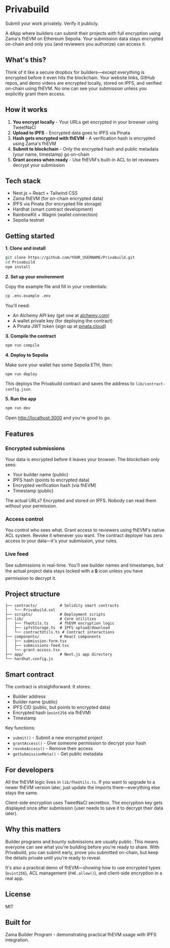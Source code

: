 # Privabuild

Submit your work privately. Verify it publicly.

A dApp where builders can submit their projects with full encryption using Zama's fhEVM on Ethereum Sepolia. Your submission data stays encrypted on-chain and only you (and reviewers you authorize) can access it.

## What's this?

Think of it like a secure dropbox for builders—except everything is encrypted before it even hits the blockchain. Your website links, GitHub repos, and demo videos are encrypted locally, stored on IPFS, and verified on-chain using fhEVM. No one can see your submission unless you explicitly grant them access.

## How it works

1. **You encrypt locally** - Your URLs get encrypted in your browser using TweetNaCl
2. **Upload to IPFS** - Encrypted data goes to IPFS via Pinata
3. **Hash gets encrypted with fhEVM** - A verification hash is encrypted using Zama's fhEVM
4. **Submit to blockchain** - Only the encrypted hash and public metadata (your name, timestamp) go on-chain
5. **Grant access when ready** - Use fhEVM's built-in ACL to let reviewers decrypt your submission

## Tech stack

- Next.js + React + Tailwind CSS
- Zama fhEVM (for on-chain encrypted data)
- IPFS via Pinata (for encrypted file storage)
- Hardhat (smart contract development)
- RainbowKit + Wagmi (wallet connection)
- Sepolia testnet

## Getting started

**1. Clone and install**

```bash
git clone https://github.com/YOUR_USERNAME/Privabuild.git
cd Privabuild
npm install
```

**2. Set up your environment**

Copy the example file and fill in your credentials:

```bash
cp .env.example .env
```

You'll need:
- An Alchemy API key (get one at [alchemy.com](https://alchemy.com))
- A wallet private key (for deploying the contract)
- A Pinata JWT token (sign up at [pinata.cloud](https://pinata.cloud))

**3. Compile the contract**

```bash
npm run compile
```

**4. Deploy to Sepolia**

Make sure your wallet has some Sepolia ETH, then:

```bash
npm run deploy
```

This deploys the Privabuild contract and saves the address to `lib/contract-config.json`.

**5. Run the app**

```bash
npm run dev
```

Open [http://localhost:3000](http://localhost:3000) and you're good to go.

## Features

### Encrypted submissions
Your data is encrypted before it leaves your browser. The blockchain only sees:
- Your builder name (public)
- IPFS hash (points to encrypted data)
- Encrypted verification hash (via fhEVM)
- Timestamp (public)

The actual URLs? Encrypted and stored on IPFS. Nobody can read them without your permission.

### Access control
You control who sees what. Grant access to reviewers using fhEVM's native ACL system. Revoke it whenever you want. The contract deployer has zero access to your data—it's your submission, your rules.

### Live feed
See submissions in real-time. You'll see builder names and timestamps, but the actual project data stays locked with a 🔒 icon unless you have permission to decrypt it.

## Project structure

```
├── contracts/          # Solidity smart contracts
│   └── Privabuild.sol
├── scripts/            # Deployment scripts
├── lib/                # Core utilities
│   ├── fheUtils.ts     # fhEVM encryption logic
│   ├── ipfsStorage.ts  # IPFS upload/download
│   └── contractUtils.ts # Contract interactions
├── components/         # React components
│   ├── submission-form.tsx
│   ├── submissions-feed.tsx
│   └── grant-access.tsx
├── app/                # Next.js app directory
└── hardhat.config.js
```

## Smart contract

The contract is straightforward. It stores:
- Builder address
- Builder name (public)
- IPFS CID (public, but points to encrypted data)
- Encrypted hash (`euint256` via fhEVM)
- Timestamp

Key functions:
- `submit()` - Submit a new encrypted project
- `grantAccess()` - Give someone permission to decrypt your hash
- `revokeAccess()` - Remove their access
- `getSubmissionMeta()` - Get public metadata

## For developers

All the fhEVM logic lives in `lib/fheUtils.ts`. If you want to upgrade to a newer fhEVM version later, just update the imports there—everything else stays the same.

Client-side encryption uses TweetNaCl secretbox. The encryption key gets displayed once after submission (user needs to save it to decrypt their data later).

## Why this matters

Builder programs and bounty submissions are usually public. This means everyone can see what you're building before you're ready to share. With Privabuild, you can submit early, prove you submitted on-chain, but keep the details private until you're ready to reveal.

It's also a practical demo of fhEVM—showing how to use encrypted types (`euint256`), ACL management (`FHE.allow()`), and client-side encryption in a real app.

## License

MIT

## Built for

Zama Builder Program - demonstrating practical fhEVM usage with IPFS integration.
